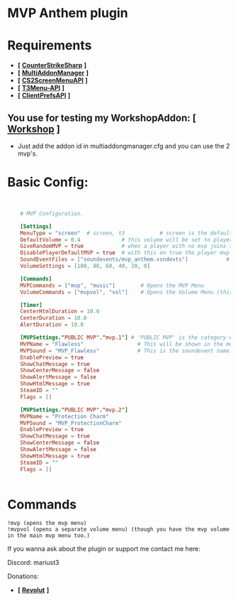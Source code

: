 # MVP Anthem plugin

# Requirements
- **[** [**CounterStrikeSharp**](https://github.com/roflmuffin/CounterStrikeSharp) **]**
- **[** [**MultiAddonManager**](https://github.com/Source2ZE/MultiAddonManager) **]**
- **[** [**CS2ScreenMenuAPI**](https://github.com/T3Marius/CS2ScreenMenuAPI) **]**
- **[** [**T3Menu-API**](https://github.com/T3Marius/T3Menu-API) **]**
- **[** [**ClientPrefsAPI**](https://github.com/Cruze03/Clientprefs) **]**

## You use for testing my WorkshopAddon: **[** [**Workshop**](https://steamcommunity.com/sharedfiles/filedetails/?id=3450055137) **]**
- Just add the addon id in multiaddongmanager.cfg and you can use the 2 mvp's.

# Basic Config:
```toml


    # MVP Configuration.

    [Settings]
    MenuType = "screen"  # screen, t3           # screen is the default menu, if you don't wanna use t3menu don't even add the shared of it.
    DefaultVolume = 0.4             # this volume will be set to players who don't have one setted.
    GiveRandomMVP = true            # when a player with no mvp joins the server, a random MVP is assinged to him.
    DisablePlayerDefaultMVP = true  # with this on true the player mvp from steam will be disabled.
    SoundEventFiles = ["soundevents/mvp_anthem.vsndevts"]            # VERY IMPORTANT: In order for the sounds to work you need to add the path for soundevent file here.
    VolumeSettings = [100, 80, 60, 40, 20, 0]

    [Commands]
    MVPCommands = ["mvp", "music"]        # Opens the MVP Menu
    VolumeCommands = ["mvpvol", "vol"]    # Opens the Volume Menu (this is just a separate command)

    [Timer]
    CenterHtmlDuration = 10.0
    CenterDuration = 10.0
    AlertDuration = 10.0

    [MVPSettings."PUBLIC MVP"."mvp.1"] # 'PUBLIC MVP' is the category which will be shown in the menu. 'mvp.1' is the key which u set the message to in lang folder.
    MVPName = "Flawless"                 # This will be shown in the menu.
    MVPSound = "MVP_Flawless"            # This is the soundevent name. With this the sound will play.
    EnablePreview = true
    ShowChatMessage = true
    ShowCenterMessage = false
    ShowAlertMessage = false
    ShowHtmlMessage = true
    SteamID = ""
    Flags = []

    [MVPSettings."PUBLIC MVP"."mvp.2"]
    MVPName = "Protection Charm"
    MVPSound = "MVP_ProtectionCharm"
    EnablePreview = true
    ShowChatMessage = true
    ShowCenterMessage = false
    ShowAlertMessage = false
    ShowHtmlMessage = true
    SteamID = ""
    Flags = []
    

```

# Commands
```
!mvp (opens the mvp menu)
!mvpvol (opens a separate volume menu) (though you have the mvp volume in the main mvp menu too.)
```

If you wanna ask about the plugin or support me contact me here:

Discord: mariust3

Donations:
- **[** [**Revolut**](revolut.me/dumitrqxrj) **]**
